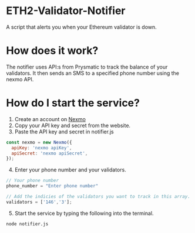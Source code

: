 # ETH2-Validator-Notifier
A script that alerts you when your Ethereum validator is down. 

# How does it work?
The notifier uses API:s from Prysmatic to track the balance of your validators. It then sends an SMS to a specified phone number using the nexmo API.

# How do I start the service?
1. Create an account on [Nexmo](https://developer.nexmo.com/)
2. Copy your API key and secret from the website.
3. Paste the API key and secret in notifier.js
```javascript
const nexmo = new Nexmo({
  apiKey: 'nexmo apiKey',
  apiSecret: 'nexmo apiSecret',
});
```
4. Enter your phone number and your validators.
```javascript
// Your phone number
phone_number = "Enter phone number"

// Add the indicies of the validators you want to track in this array.
validators = ['146','3'];
```
5. Start the service by typing the following into the terminal.
```
node notifier.js
```
